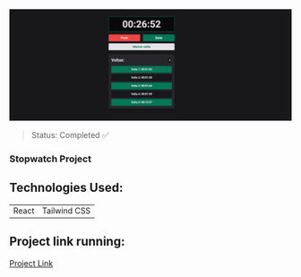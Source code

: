 <center><img src=".\src\assets\Screenshot_1.png"></center>

> Status: Completed ✅

### Stopwatch Project

## Technologies Used:

<table>
  <tr>
    <td>React</td>
    <td>Tailwind CSS</td>
  </tr>
</table>

## Project link running:
<a target="_blank" href="https://challenges-with-react-ear5.vercel.app/">Project Link</a>
